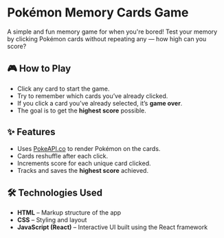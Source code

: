 # Pokémon Memory Cards Game

A simple and fun memory game for when you're bored! Test your memory by clicking Pokémon cards without repeating any — how high can you score?

## 🎮 How to Play

- Click any card to start the game.
- Try to remember which cards you’ve already clicked.
- If you click a card you’ve already selected, it’s **game over**.
- The goal is to get the **highest score** possible.

## ✨ Features

- Uses [PokeAPI.co](https://pokeapi.co/) to render Pokémon on the cards.
- Cards reshuffle after each click.
- Increments score for each unique card clicked.
- Tracks and saves the **highest score** achieved.

## 🛠️ Technologies Used

- **HTML** – Markup structure of the app  
- **CSS** – Styling and layout  
- **JavaScript (React)** – Interactive UI built using the React framework
